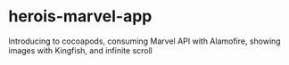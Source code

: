 # herois-marvel-app
Introducing to cocoapods, consuming Marvel API with Alamofire, showing images with Kingfish, and infinite scroll
